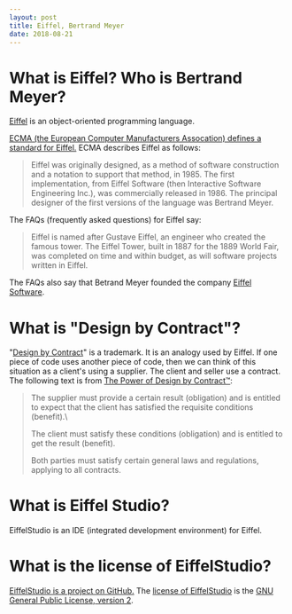 ```yaml
---
layout: post
title: Eiffel, Bertrand Meyer
date: 2018-08-21
---
```


# What is Eiffel? Who is Bertrand Meyer?

[Eiffel](https://www.eiffel.org) is an object-oriented programming language.

[ECMA (the European Computer Manufacturers Assocation) defines a standard for Eiffel.](https://www.ecma-international.org/publications/files/ECMA-ST/ECMA-367.pdf) ECMA describes Eiffel as follows:

> Eiffel was originally designed, as a method of software construction and a notation to support that method, in 1985. The first implementation, from Eiffel Software (then Interactive Software Engineering Inc.), was commercially released in 1986. The principal designer of the first versions of the language was Bertrand Meyer.

The FAQs (frequently asked questions) for Eiffel say:

> Eiffel is named after Gustave Eiffel, an engineer who created the famous tower. The Eiffel Tower, built in 1887 for the 1889 World Fair, was completed on time and within budget, as will software projects written in Eiffel.

The FAQs also say that Betrand Meyer founded the company [Eiffel Software](https://www.eiffel.com/).

# What is "Design by Contract"?

"[Design by Contract](https://www.eiffel.com/values/design-by-contract/)" is a trademark. It is an analogy used by Eiffel. If one piece of code uses another piece of code, then we can think of this situation as a client's using a supplier. The client and seller use a contract. The following text is from [The Power of Design by Contract™](https://www.eiffel.com/values/design-by-contract/):

>    The supplier must provide a certain result (obligation) and is entitled to expect that the client has satisfied the requisite conditions (benefit).\
>
>    The client must satisfy these conditions (obligation) and is entitled to get the result (benefit).
>
>    Both parties must satisfy certain general laws and regulations, applying to all contracts.

# What is Eiffel Studio?

EiffelStudio is an IDE (integrated development environment) for Eiffel.

# What is the license of EiffelStudio?

[EiffelStudio is a project on GitHub.](https://github.com/EiffelSoftware/eiffelstudio) The [license of EiffelStudio](https://github.com/EiffelSoftware/EiffelStudio/blob/master/gpl.txt) is the [GNU General Public License, version 2](https://www.gnu.org/licenses/old-licenses/gpl-2.0.en.html).
